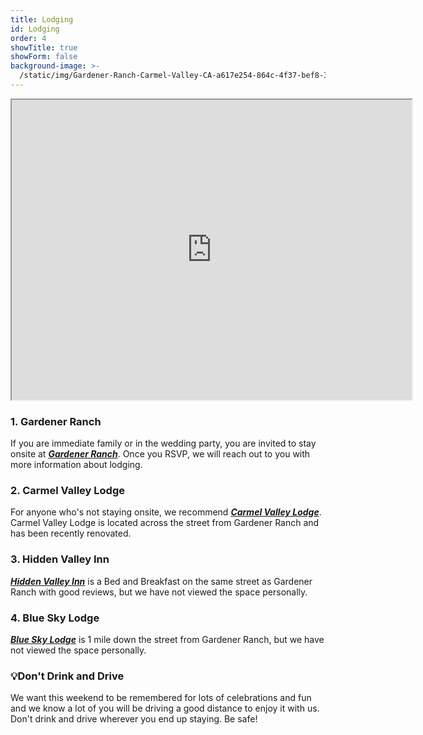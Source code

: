 ```yaml
---
title: Lodging
id: Lodging
order: 4
showTitle: true
showForm: false
background-image: >-
  /static/img/Gardener-Ranch-Carmel-Valley-CA-a617e254-864c-4f37-bef8-3db5a2f7838c-97450e389c42885476f1fbe9bc5bca5a.jpg
---
```

<iframe src="https://www.google.com/maps/d/embed?mid=14q8eMzZWvkXJdxF6iSPgz1wd3Rtvcvw4&hl=en&z=15" width="640" height="480"></iframe>

### 1. Gardener Ranch

If you are immediate family or in the wedding party, you are invited to stay onsite at ***[Gardener Ranch](https://www.gardenerranch.com/weddings-accommodations.htm)***.  Once you RSVP, we will reach out to you with more information about lodging.

### 2. Carmel Valley Lodge

For anyone who's not staying onsite, we recommend ***[Carmel Valley Lodge](https://www.valleylodge.com/?utm_source=google&utm_medium=GMB)***.  Carmel Valley Lodge is located across the street from Gardener Ranch and has been recently renovated.

### 3. Hidden Valley Inn

***[Hidden Valley Inn](https://visithiddenvalleyinn.com/)*** is a Bed and Breakfast on the same street as Gardener Ranch with good reviews, but we have not viewed the space personally.

### 4. Blue Sky Lodge

***[Blue Sky Lodge](https://blueskylodge.com/)*** is 1 mile down the street from Gardener Ranch, but we have not viewed the space personally.

### 💡Don't Drink and Drive

We want this weekend to be remembered for lots of celebrations and fun and we know a lot of you will be driving a good distance to enjoy it with us.  Don't drink and drive wherever you end up staying.  Be safe!
